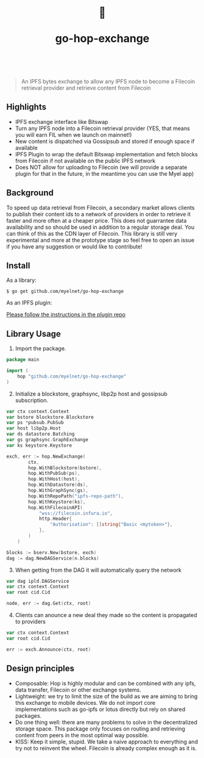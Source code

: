 <h1 align="center"> 
	<br>
	  	🐸
	<br>
	<br>
	go-hop-exchange
	<br>
	<br>
	<br>
</h1>

> An IPFS bytes exchange to allow any IPFS node to become a Filecoin retrieval provider
> and retrieve content from Filecoin

## Highlights

- IPFS exchange interface like Bitswap
- Turn any IPFS node into a Filecoin retrieval provider (YES, that means you will earn FIL when we launch on mainnet!)
- New content is dispatched via Gossipsub and stored if enough space if available
- IPFS Plugin to wrap the default Bitswap implementation and fetch blocks from Filecoin if not available on the public IPFS network
- Does NOT allow for uploading to Filecoin (we will provide a separate plugin for that in the future, in the meantime you can use the Myel app)

## Background

To speed up data retrieval from Filecoin, a secondary market allows clients to publish their content ids to a network of providers
in order to retrieve it faster and more often at a cheaper price. This does not guarrantee data availability and so should be used
in addition to a regular storage deal. You can think of this as the CDN layer of Filecoin. This library is still very experimental 
and more at the prototype stage so feel free to open an issue if you have any suggestion or would like to contribute!

## Install

As a library:

```
$ go get github.com/myelnet/go-hop-exchange
```

As an IPFS plugin:

[Please follow the instructions in the plugin repo](https://github.com/myelnet/go-ipfs-hop-plugin)

## Library Usage

1. Import the package.

```go
package main

import (
	hop "github.com/myelnet/go-hop-exchange"
)

```

2. Initialize a blockstore, graphsync, libp2p host and gossipsub subscription.

```go
var ctx context.Context
var bstore blockstore.Blockstore
var ps *pubsub.PubSub
var host libp2p.Host
var ds datastore.Batching
var gs graphsync.GraphExchange
var ks keystore.Keystore

exch, err := hop.NewExchange(
		ctx,
		hop.WithBlockstore(bstore),
		hop.WithPubSub(ps),
		hop.WithHost(host),
		hop.WithDatastore(ds),
		hop.WithGraphSync(gs),
		hop.WithRepoPath("ipfs-repo-path"),
		hop.WithKeystore(ks),
		hop.WithFilecoinAPI(
			"wss://filecoin.infura.io",
			http.Header{
				"Authorisation": []string{"Basic <mytoken>"},
			},
		)
	)

blocks := bserv.New(bstore, exch)
dag := dag.NewDAGService(n.blocks)

```

3. When getting from the DAG it will automatically query the network

```go
var dag ipld.DAGService
var ctx context.Context
var root cid.Cid

node, err := dag.Get(ctx, root)
```

4. Clients can anounce a new deal they made so the content is propagated to providers

```go
var ctx context.Context
var root cid.Cid

err := exch.Announce(ctx, root)
```

## Design principles

- Composable: Hop is highly modular and can be combined with any ipfs, data transfer, Filecoin or other exchange systems.
- Lightweight: we try to limit the size of the build as we are aiming to bring this exchange to mobile devices. We do not import core implementations such as go-ipfs or lotus directly but rely on shared packages.
- Do one thing well: there are many problems to solve in the decentralized storage space. This package only focuses on
  routing and retrieving content from peers in the most optimal way possible.
- KISS: Keep it simple, stupid. We take a naive approach to everything and try not to reinvent the wheel. Filecoin is already complex enough as it is.
